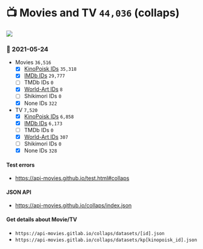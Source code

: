 # :tv: Movies and TV `44,036` (collaps)

<a href="https://API-Movies.github.io"><img src="https://API-Movies.github.io/banner.png?cache"></a>

### :date: 2021-05-24
- Movies `36,516`
  - [x] <a href="https://API-Movies.github.io/collaps/movie_kinopoisk_ids.json">KinoPoisk IDs</a> `35,318`
  - [x] <a href="https://API-Movies.github.io/collaps/movie_imdb_ids.json">IMDb IDs</a> `29,777`
  - [ ] TMDb IDs `0`
  - [x] <a href="https://API-Movies.github.io/collaps/movie_world_art_ids.json">World-Art IDs</a> `8`
  - [ ] Shikimori IDs `0`
  - [x] None IDs `322`
- TV `7,520`
  - [x] <a href="https://API-Movies.github.io/collaps/tv_kinopoisk_ids.json">KinoPoisk IDs</a> `6,858`
  - [x] <a href="https://API-Movies.github.io/collaps/tv_imdb_ids.json">IMDb IDs</a> `6,173`
  - [ ] TMDb IDs `0`
  - [x] <a href="https://API-Movies.github.io/collaps/tv_world_art_ids.json">World-Art IDs</a> `307`
  - [ ] Shikimori IDs `0`
  - [x] None IDs `328`
#### Test errors
- <a href='https://api-movies.github.io/test.html#collaps'>https://api-movies.github.io/test.html#collaps</a>
#### JSON API
- <a href='https://api-movies.github.io/collaps/index.json'>https://api-movies.github.io/collaps/index.json</a>
#### Get details about Movie/TV
- `https://api-movies.gitlab.io/collaps/datasets/[id].json`
- `https://api-movies.gitlab.io/collaps/datasets/kp[kinopoisk_id].json`
